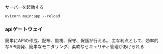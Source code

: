 
サーバーを起動する
```shell
uvicorn main:app --reload
```


### apiゲートウェイ
簡単にAPIの作成、配布、監視、保守、保護が行える。
主な利点として、効率的なAPI開発、簡単なモニタリング、柔軟なセキュリティ管理があげられる


